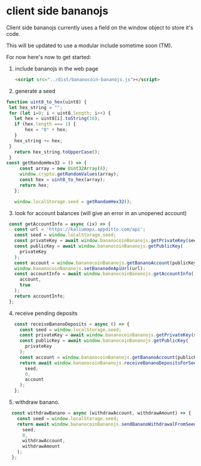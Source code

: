 # client side bananojs

Client side bananojs currently uses a field on the window object to store it's code.

This will be updated to use a modular include sometime soon (TM).

For now here's now to get started:

1.  include bananojs in the web page

    ```html
    <script src="../dist/bananocoin-bananojs.js"></script>
    ```

2.  generate a seed

 ```js
function uint8_to_hex(uint8) {
  let hex_string = "";
  for (let i=0; i < uint8.length; i++) {
    let hex = uint8[i].toString(16);
    if (hex.length === 1) {
        hex = "0" + hex;
    }
    hex_string += hex;
  }
    return hex_string.toUpperCase();
  }
const getRandomHex32 = () => {
      const array = new Uint32Array(8);
      window.crypto.getRandomValues(array);
      const hex = uint8_to_hex(array);
      return hex;
    };

    window.localStorage.seed = getRandomHex32();
   ```

3.  look for account balances (will give an error in an unopened account)

   ```js
    const getAccountInfo = async (ix) => {
      const url = 'https://kaliumapi.appditto.com/api';
      const seed = window.localStorage.seed;
      const privateKey = await window.bananocoinBananojs.getPrivateKey(seed, 0);
      const publicKey = await window.bananocoinBananojs.getPublicKey(
        privateKey
      );
      const account = window.bananocoinBananojs.getBananoAccount(publicKey);
      window.bananocoinBananojs.setBananodeApiUrl(url);
      const accountInfo = await window.bananocoinBananojs.getAccountInfo(
        account,
        true
      );
      return accountInfo;
    };
```

4.  receive pending deposits

 ```js
    const receiveBananoDeposits = async () => {
      const seed = window.localStorage.seed;
      const privateKey = await window.bananocoinBananojs.getPrivateKey(seed, 0);
      const publicKey = await window.bananocoinBananojs.getPublicKey(
        privateKey
      );
      const account = window.bananocoinBananojs.getBananoAccount(publicKey);
      return await window.bananocoinBananojs.receiveBananoDepositsForSeed(
        seed,
        0,
        account
      );
    };
```

5.  withdraw banano.

  ```js
    const withdrawBanano = async (withdrawAccount, withdrawAmount) => {
      const seed = window.localStorage.seed;
      return await window.bananocoinBananojs.sendBananoWithdrawalFromSeed(
        seed,
        0,
        withdrawAccount,
        withdrawAmount
      );
    };
```
